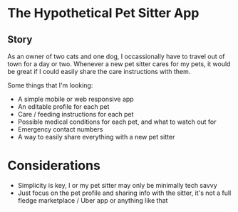 # The Hypothetical Pet Sitter App

## Story

As an owner of two cats and one dog, I occassionally have to travel out of town for a day or two. Whenever a new pet sitter cares for my pets, it would be great if I could easily share the care instructions with them.

Some things that I'm looking:

- A simple mobile or web responsive app
- An editable profile for each pet
- Care / feeding instructions for each pet
- Possible medical conditions for each pet, and what to watch out for
- Emergency contact numbers
- A way to easily share everything with a new pet sitter


# Considerations

- Simplicity is key, I or my pet sitter may only be minimally tech savvy
- Just focus on the pet profile and sharing info with the sitter, it's not a full fledge marketplace / Uber app or anything like that
